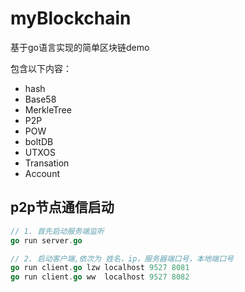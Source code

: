 # myBlockchain
基于go语言实现的简单区块链demo

包含以下内容：
- hash
- Base58
- MerkleTree
- P2P
- POW
- boltDB
- UTXOS
- Transation
- Account

## p2p节点通信启动
``` go
// 1. 首先启动服务端监听
go run server.go

// 2. 启动客户端,依次为 姓名，ip，服务器端口号，本地端口号
go run client.go lzw localhost 9527 8081
go run client.go ww  localhost 9527 8082
